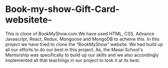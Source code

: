 # Book-my-show-Gift-Card-websitete-
This is clone of BookMyShow.com.We have used HTML, CSS, Advance Javascript, React, Redux, Mongoose and MongoDB to acheive this. In this project we have tried to clone the “BookMyShow” website. We had build up all our efforts to do our best in this project. As, the Masai School's Mentorship  was specifically to build up our skills and we also accordingly implemented all that teachings in our project to look it at its best.
